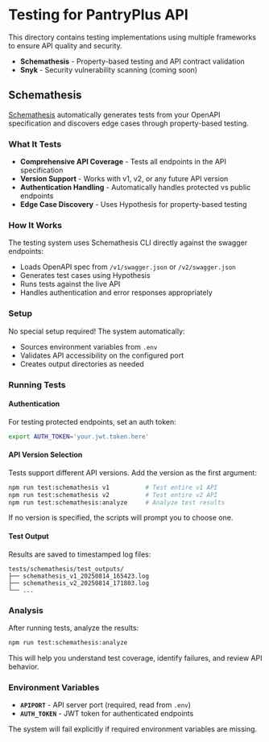 # Testing for PantryPlus API

This directory contains testing implementations using multiple frameworks to ensure API quality and security.
- **Schemathesis** - Property-based testing and API contract validation
- **Snyk** - Security vulnerability scanning (coming soon)

## Schemathesis
[Schemathesis](https://schemathesis.readthedocs.io/en/stable/) automatically generates tests from your OpenAPI specification and discovers edge cases through property-based testing.

### What It Tests
- **Comprehensive API Coverage** - Tests all endpoints in the API specification
- **Version Support** - Works with v1, v2, or any future API version
- **Authentication Handling** - Automatically handles protected vs public endpoints
- **Edge Case Discovery** - Uses Hypothesis for property-based testing

### How It Works
The testing system uses Schemathesis CLI directly against the swagger endpoints:
- Loads OpenAPI spec from `/v1/swagger.json` or `/v2/swagger.json`
- Generates test cases using Hypothesis
- Runs tests against the live API
- Handles authentication and error responses appropriately

### Setup
No special setup required! The system automatically:
- Sources environment variables from `.env`
- Validates API accessibility on the configured port
- Creates output directories as needed

### Running Tests

#### Authentication
For testing protected endpoints, set an auth token:
```sh
export AUTH_TOKEN='your.jwt.token.here'
```

#### API Version Selection
Tests support different API versions. Add the version as the first argument:

```sh
npm run test:schemathesis v1          # Test entire v1 API
npm run test:schemathesis v2          # Test entire v2 API
npm run test:schemathesis:analyze     # Analyze test results
```

If no version is specified, the scripts will prompt you to choose one.

#### Test Output
Results are saved to timestamped log files:
```
tests/schemathesis/test_outputs/
├── schemathesis_v1_20250814_165423.log
├── schemathesis_v2_20250814_171803.log
└── ...
```

### Analysis
After running tests, analyze the results:
```sh
npm run test:schemathesis:analyze
```

This will help you understand test coverage, identify failures, and review API behavior.

### Environment Variables
- **`APIPORT`** - API server port (required, read from `.env`)
- **`AUTH_TOKEN`** - JWT token for authenticated endpoints

The system will fail explicitly if required environment variables are missing.